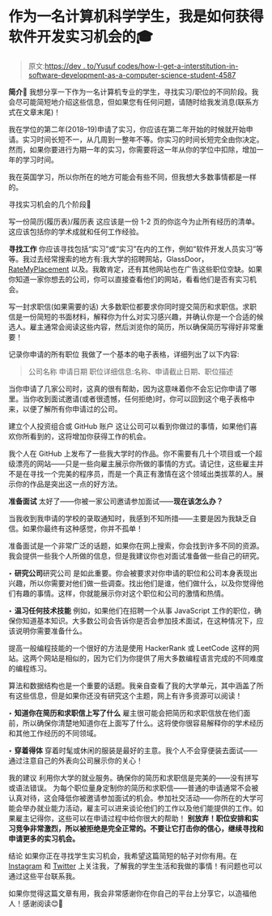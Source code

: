 # 作为一名计算机科学学生，我是如何获得软件开发实习机会的🎓

> 原文:[https://dev . to/Yusuf codes/how-I-get-a-interstitution-in-software-development-as-a-computer-science-student-4587](https://dev.to/yusufcodes/how-i-got-an-internship-in-software-development-as-a-computer-science-student-4587)

**简介👋**
我想分享一下作为一名计算机专业的学生，寻找实习/职位的不同阶段。我会尽可能简短地介绍这些信息，但如果您有任何问题，请随时给我发消息(联系方式在文章末尾)！

我在学位的第二年(2018–19)申请了实习，你应该在第二年开始的时候就开始申请。实习时间长短不一，从几周到一整年不等。你实习的时间长短完全由你决定。然而，如果你要进行为期一年的实习，你需要将这一年从你的学位中扣除，增加一年的学习时间。

我在英国学习，所以你所在的地方可能会有些不同，但我想大多数事情都是一样的。

寻找实习机会的几个阶段🔎

写一份简历(履历表)/履历表
这应该是一份 1-2 页的你迄今为止所有经历的清单。这应该包括你的学术成就和任何工作经验。

**寻找工作**
你应该寻找包括“实习”或“实习”在内的工作，例如“软件开发人员实习”等等。我过去经常搜索的地方有:我大学的招聘网站，GlassDoor， [RateMyPlacement](http://wwww.ratemyplacement.co.uk) 以及。我敢肯定，还有其他网站也在广告这些职位空缺。如果你知道一家你想去的公司，你可以直接查看他们的网站，看看他们是否有实习机会。

写一封求职信(如果需要的话)
大多数职位都要求你同时提交简历和求职信。求职信是一份简短的书面材料，解释你为什么对实习感兴趣，并确认你是一个合适的候选人。雇主通常会阅读这些内容，然后浏览你的简历，所以确保简历写得好非常重要！

记录你申请的所有职位
我做了一个基本的电子表格，详细列出了以下内容:

> 公司名称
> 申请日期
> 职位详细信息:名称、申请截止日期、职位描述

当你申请了几家公司时，这真的很有帮助，因为这意味着你不会忘记你申请了哪里。当你收到面试邀请(或者很遗憾，任何拒绝)时，你可以回到这个电子表格中来，以便了解所有你申请过的公司。

建立个人投资组合或 GitHub 账户
这让公司可以看到你做过的事情，如果他们喜欢你所看到的，这将增加你获得工作的机会。

我个人在 GitHub 上发布了一些我大学时的作品。你不需要有几十个项目或一个超级漂亮的网站——只是一些向雇主展示你所做的事情的方式。请记住，这些雇主并不是在寻找一个完美的程序员，而是一个真正有激情在这个领域出类拔萃的人。展示你的作品是突出这一点的好方法。

**准备面试**
太好了——你被一家公司邀请参加面试——**现在该怎么办？**

当我收到我申请的学校的录取通知时，我感到不知所措——主要是因为我缺乏自信。如果你最终有这种感觉，你并不孤单！

准备面试是一个非常广泛的话题，如果你在网上搜索，你会找到许多不同的资源。我会提供一些我个人所做的信息，但是我建议你也对面试准备做一些自己的研究。

‣ **研究公司**研究公司
是如此重要。你会被要求对你申请的职位和公司本身表现出兴趣，所以你需要对他们做一些调查。找出他们是谁，他们做什么，以及你觉得他们有趣的事情。这样，你就能展示你对这个职位和公司的激情和热情。

‣ **温习任何技术技能**
例如，如果他们在招聘一个从事 JavaScript 工作的职位，确保你知道基本知识。大多数公司会告诉你是否会参加技术面试，在这种情况下，应该说明你需要准备什么。

提高一般编程技能的一个很好的方法是使用 HackerRank 或 LeetCode 这样的网站。这两个网站是相似的，因为它们为你提供了用大多数编程语言完成的不同难度的编程练习。

算法和数据结构也是一个重要的话题。我亲自查看了我的大学单元，其中涵盖了所有这些信息，但是如果你还没有研究这个主题，网上有许多资源可以阅读！

‣ **知道你在简历和求职信上写了什么**
雇主很可能会把简历和求职信放在他们面前，所以确保你清楚地知道你在上面写了什么。这将使你很容易解释你的学术经历和其他工作经历的不同领域。

‣ **穿着得体**
穿着时髦或休闲的服装是最好的主意。我个人不会穿便装去面试——通过注意自己的外表向公司展示你的关心！

我的建议
利用你大学的就业服务。确保你的简历和求职信是完美的——没有拼写或语法错误。
为每个职位量身定制你的简历和求职信——普通的申请通常不会被认真对待，这会降低你被邀请参加面试的机会。参加社交活动——你所在的大学可能会举办就业能力活动，雇主可以进来谈论他们的工作以及他们能提供的工作。如果雇主记得你，这些可以在申请过程中给你很大的帮助！
**别放弃！职位安排和实习竞争非常激烈，所以被拒绝是完全正常的。不要让它打击你的信心，继续寻找和申请更多的实习机会。**

结论
如果你正在寻找学生实习机会，我希望这篇简短的帖子对你有用。在 [Instagram](https://www.instagram.com/yusufcodes) 和 [Twitter](https://www.twitter.com/yusufcodes) 上关注我，了解我的学生生活和我做的事情！有问题也可以通过这些平台联系我。

如果你觉得这篇文章有用，我会非常感谢你在你自己的平台上分享它，以造福他人！感谢阅读😊👋